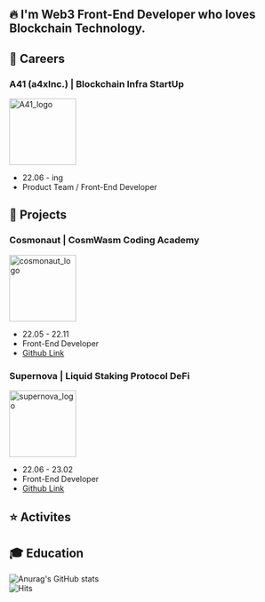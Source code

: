 ## 🔥 I'm Web3 Front-End Developer who loves Blockchain Technology.

## 💼 Careers

### A41 (a4xInc.) | Blockchain Infra StartUp
<img width="120" alt="A41_logo" src="https://user-images.githubusercontent.com/107841492/225515452-5934dc62-de9c-4e03-b3fd-383d57589a49.png">

- 22.06 - ing
- Product Team / Front-End Developer

## 📂 Projects

### Cosmonaut | CosmWasm Coding Academy
<img width="120" alt="cosmonaut_logo" src="https://user-images.githubusercontent.com/107841492/225515897-f22dcf3c-4ba1-42f6-b1e0-deb842a0d73b.png">

- 22.05 - 22.11
- Front-End Developer
- [Github Link](https://github.com/D3LAB-DAO/cosmonaut-frontend)

### Supernova | Liquid Staking Protocol DeFi
<img width="120" alt="supernova_logo" src="https://user-images.githubusercontent.com/107841492/225516446-306a33b1-79f8-4444-87ee-756aa0bc3fb7.png">

- 22.06 - 23.02
- Front-End Developer
- [Github Link]()



## ⭐️ Activites

## 🎓 Education


![Anurag's GitHub stats](https://github-readme-stats.vercel.app/api?username=scottXchoo&show_icons=true&theme=apprentice) <br/>
![Hits](https://hits.seeyoufarm.com/api/count/incr/badge.svg?url=https%3A%2F%2Fgithub.com%2FscottXchoo&count_bg=%235CBC12&title_bg=%23555555&icon=tesla.svg&icon_color=%23FF3A3A&title=hits&edge_flat=false)
<!--
**scottXchoo/scottXchoo** is a ✨ _special_ ✨ repository because its `README.md` (this file) appears on your GitHub profile.

Here are some ideas to get you started:

- 🔭 I’m currently working on ...
- 🌱 I’m currently learning ...
- 👯 I’m looking to collaborate on ...
- 🤔 I’m looking for help with ...
- 💬 Ask me about ...
- 📫 How to reach me: ...
- 😄 Pronouns: ...
- ⚡ Fun fact: ...
-->
